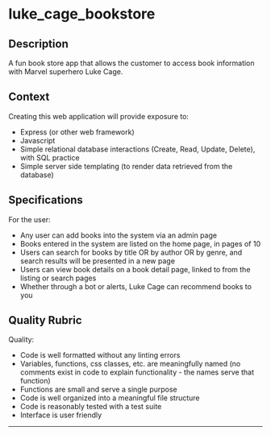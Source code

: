 # luke_cage_bookstore

## Description

A fun book store app that allows the customer to access book information with Marvel superhero Luke Cage.

## Context

Creating this web application will provide exposure to:
* Express (or other web framework)
* Javascript
* Simple relational database interactions (Create, Read, Update, Delete), with SQL practice
* Simple server side templating (to render data retrieved from the database)

## Specifications

For the user: 
* Any user can add books into the system via an admin page
* Books entered in the system are listed on the home page, in pages of 10
* Users can search for books by title OR by author OR by genre, and search results will be presented in a new page
* Users can view book details on a book detail page, linked to from the listing or search pages
* Whether through a bot or alerts, Luke Cage can recommend books to you

## Quality Rubric

Quality: 
* Code is well formatted without any linting errors
* Variables, functions, css classes, etc. are meaningfully named (no comments exist in code to explain functionality - the names serve that function)
* Functions are small and serve a single purpose
* Code is well organized into a meaningful file structure
* Code is reasonably tested with a test suite
* Interface is user friendly

---
